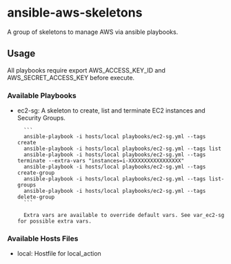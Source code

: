# ansible-aws-skeletons
A group of skeletons to manage AWS via ansible playbooks.

## Usage

All playbooks require export AWS_ACCESS_KEY_ID and AWS_SECRET_ACCESS_KEY before execute.

### Available Playbooks
* ec2-sg: A skeleton to create, list and terminate EC2 instances and Security Groups.

        ```
        ansible-playbook -i hosts/local playbooks/ec2-sg.yml --tags create
        ansible-playbook -i hosts/local playbooks/ec2-sg.yml --tags list
        ansible-playbook -i hosts/local playbooks/ec2-sg.yml --tags terminate --extra-vars "instances=i-XXXXXXXXXXXXXXXXX"
        ansible-playbook -i hosts/local playbooks/ec2-sg.yml --tags create-group
        ansible-playbook -i hosts/local playbooks/ec2-sg.yml --tags list-groups
        ansible-playbook -i hosts/local playbooks/ec2-sg.yml --tags delete-group
        ```

        Extra vars are available to override default vars. See var_ec2-sg for possible extra vars.

### Available Hosts Files
* local: Hostfile for local_action

